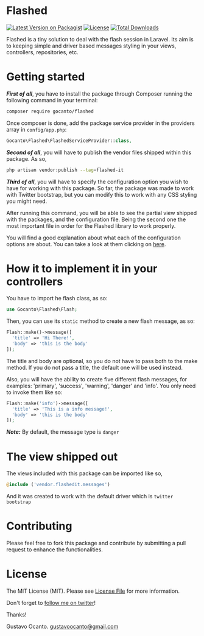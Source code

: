 # Flashed

[![Latest Version on Packagist](https://img.shields.io/packagist/v/gocanto/flashed.svg?style=flat-square)](https://img.shields.io/packagist/v/gocanto/flashed.svg)
<a href="https://github.com/gocanto/flashed/blob/master/LICENSE"><img src="https://img.shields.io/npm/l/easiest-js-validator.svg" alt="License"></a>
[![Total Downloads](https://img.shields.io/packagist/dt/gocanto/flashed.svg?style=flat-square)](https://img.shields.io/packagist/dt/gocanto/flashed.svg?style=flat-square)


Flashed is a tiny solution to deal with the flash session in Laravel. Its aim is to keeping simple and driver based messages styling in your views, controllers, repositories, etc.


# Getting started

***First of all***, you have to install the package through Composer running the following command in your terminal:

```bash
composer require gocanto/flashed
```


Once composer is done, add the package service provider in the providers array in `config/app.php`:

```php
Gocanto\Flashed\FlashedServiceProvider::class,
```

***Second of all***, you will have to publish the vendor files shipped within this package. As so,

```bash
php artisan vendor:publish --tag=flashed-it
```


***Third of all***, you will have to specify the configuration option you wish to have for working with this package. So far, the package was made to work with Twitter bootstrap, but you can modify this to work with any CSS styling you might need.


After running this command, you will be able to see the partial view shipped with the packages, and the configuration file. Being the second one the most important file in order for the Flashed library to work properly. 

You will find a good explanation about what each of the configuration options are about. You can take a look at them clicking on <a href="https://github.com/gocanto/flashed/blob/master/config/flashedit.php" _target="blank">here</a>.


# How it to implement it in your controllers

You have to import he flash class, as so: 

```php
use Gocanto\Flashed\Flash;
```

Then, you can use its ```static``` method to create a new flash message, as so:

```php
Flash::make()->message([
  'title' => 'Hi There!',
  'body' => 'this is the body'
]);
```

The title and body are optional, so you do not have to pass both to the make method. If you do not pass a title, the default one will be used instead. 

Also, you will have the ability to create five different flash messages, for examples: 'primary', 'success', 'warning', 'danger' and 'info'. You only need to invoke them like so:

```php
Flash::make('info')->message([
  'title' => 'This is a info message!',
  'body' => 'this is the body'
]);
```

***Note:*** By default, the message type is ```danger```


# The view shipped out


The views included with this package can be imported like so,

```php
@include ('vendor.flashedit.messages')
```

And it was created to work with the default driver which is ```twitter bootstrap```


# Contributing

Please feel free to fork this package and contribute by submitting a pull request to enhance the functionalities.


# License

The MIT License (MIT). Please see [License File](LICENSE.md) for more information.

Don't forget to [follow me on twitter](https://twitter.com/gocanto)!

Thanks!

Gustavo Ocanto.
gustavoocanto@gmail.com











